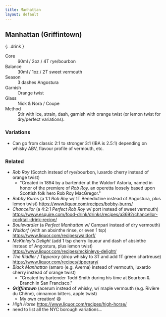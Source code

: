 ```yaml
---
title: Manhattan
layout: default
---
```


## Manhattan (Griffintown)

>

{: .drink }
>
  <div markdown="block">
    <dl>
      <dt>Core</dt>
      <dd>60ml / 2oz / 4T rye/bourbon</dd>
      <dt>Balance</dt>
      <dd>30ml / 1oz / 2T sweet vermouth</dd>
      <dt>Season</dt>
      <dd>3 dashes Angostura</dd>
      <dt>Garnish</dt>
      <dd>Orange twist</dd>
      <dt>Glass</dt>
      <dd>Nick & Nora / Coupe</dd>
      <dt>Method</dt>
      <dd>Stir with ice, strain, dash, garnish with orange twist (or lemon twist for dry/perfect variations).</dd>
    </dl>
  </div>

### Variations

- Can go from classic 2:1 to stronger 3:1 (IBA is 2.5:1) depending on whisky ABV, flavour profile of vermouth, etc.

### Related

- _Rob Roy_ (Scotch instead of rye/bourbon, luxardo cherry instead of orange twist)
  - "Created in 1894 by a bartender at the Waldorf Astoria, named in honor of the premiere of _Rob Roy,_ an operetta loosely based upon Scottish folk hero Rob Roy MacGregor."
- _Bobby Burns_ (a 1:1 _Rob Roy_ w/ 1T Benedictine instead of Angostura, plus lemon twist) https://www.liquor.com/recipes/bobby-burns/
- _Chancellor_ (a 4:2:1 _Perfect Rob Roy_ w/ port instead of sweet vermouth) https://www.esquire.com/food-drink/drinks/recipes/a3692/chancellor-cocktail-drink-recipe/
- _Boulevardier_ (a _Perfect Manhattan_ w/ Campari instead of dry vermouth)
- _Waldorf_ (with an absinthe rinse, or even 1 tsp) https://www.liquor.com/recipes/waldorf/
- _McKinley's Delight_ (add 1 tsp cherry liqueur and dash of absinthe instead of Angostura, plus lemon twist) https://www.liquor.com/recipes/mckinleys-delight/
- _The Riddler / Tipperary_ (drop whisky to 3T and add 1T green chartreuse) https://www.liquor.com/recipes/tipperary/
- _Black Manhattan_ (amaro (e.g. Averna) instead of vermouth, luxardo cherry instead of orange twist)
  - "Created by bartender Todd Smith during his time at Bourbon & Branch in San Francisco."
- _**Griffintown**_ (acerum instead of whisky, w/ maple vermouth (e.g. Rivière du Chêne), cinnamon bitters, apple twist)
  - My own creation! 😄
- _High Horse_ https://www.liquor.com/recipes/high-horse/
- need to list all the NYC borough variations...
